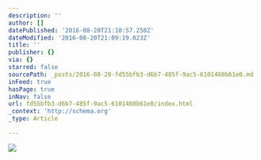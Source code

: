 ```yaml
---
description: ''
author: []
datePublished: '2016-08-20T21:10:57.250Z'
dateModified: '2016-08-20T21:09:19.023Z'
title: ''
publisher: {}
via: {}
starred: false
sourcePath: _posts/2016-08-20-fd55bfb3-d6b7-485f-9ac5-6101460b61e0.md
inFeed: true
hasPage: true
inNav: false
url: fd55bfb3-d6b7-485f-9ac5-6101460b61e0/index.html
_context: 'http://schema.org'
_type: Article

---
```

![](https://the-grid-user-content.s3-us-west-2.amazonaws.com/b9002567-21b2-4c33-88ac-79be2acf9c93.jpg)